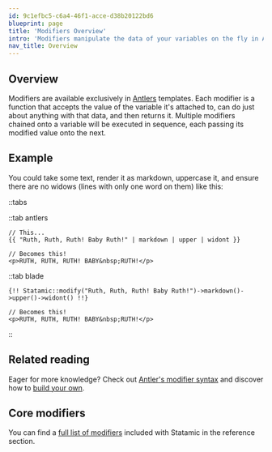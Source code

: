 ```yaml
---
id: 9c1efbc5-c6a4-46f1-acce-d38b20122bd6
blueprint: page
title: 'Modifiers Overview'
intro: 'Modifiers manipulate the data of your variables on the fly in Antlers templates. They can modify strings, filter arrays and lists, perform comparisons, handle basic math, simplify your markup, and even help you debug.'
nav_title: Overview
---
```

## Overview

Modifiers are available exclusively in [Antlers][antlers] templates. Each modifier is a function that accepts the value of the variable it's attached to, can do just about anything with that data, and then returns it. Multiple modifiers chained onto a variable will be executed in sequence, each passing its modified value onto the next.

## Example

You could take some text, render it as markdown, uppercase it, and ensure there are no widows (lines with only one word on them) like this:

::tabs

::tab antlers
```antlers
// This...
{{ "Ruth, Ruth, Ruth! Baby Ruth!" | markdown | upper | widont }}

// Becomes this!
<p>RUTH, RUTH, RUTH! BABY&nbsp;RUTH!</p>
```
::tab blade
```blade
{!! Statamic::modify("Ruth, Ruth, Ruth! Baby Ruth!")->markdown()->upper()->widont() !!}

// Becomes this!
<p>RUTH, RUTH, RUTH! BABY&nbsp;RUTH!</p>
```
::

## Related reading

Eager for more knowledge? Check out [Antler's modifier syntax](/antlers#modifying-data) and discover how to [build your own](/extending/modifiers#creating-a-modifier).

## Core modifiers

You can find a [full list of modifiers](/reference/modifiers) included with Statamic in the reference section.

[antlers]: /antlers